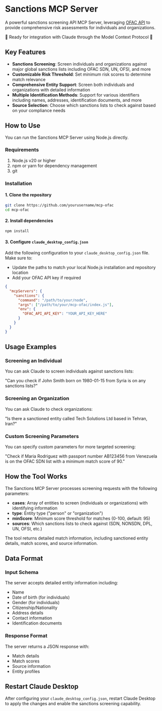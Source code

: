 # Sanctions MCP Server

A powerful sanctions screening API MCP Server, leveraging [OFAC API](https://www.ofac-api.com/) to provide comprehensive risk assessments for individuals and organizations.

🎉 Ready for integration with Claude through the Model Context Protocol 🎉

## Key Features
- **Sanctions Screening**: Screen individuals and organizations against major global sanctions lists including OFAC SDN, UN, OFSI, and more
- **Customizable Risk Threshold**: Set minimum risk scores to determine match relevance
- **Comprehensive Entity Support**: Screen both individuals and organizations with detailed information
- **Multiple Identification Methods**: Support for various identifiers including names, addresses, identification documents, and more
- **Source Selection**: Choose which sanctions lists to check against based on your compliance needs

## How to Use

You can run the Sanctions MCP Server using Node.js directly.

### Requirements
1. Node.js v20 or higher
2. npm or yarn for dependency management
3. git

### Installation

#### 1. Clone the repository
```sh
git clone https://github.com/yourusername/mcp-ofac
cd mcp-ofac
```

#### 2. Install dependencies
```sh
npm install
```

#### 3. Configure `claude_desktop_config.json`

Add the following configuration to your `claude_desktop_config.json` file. Make sure to:
- Update the paths to match your local Node.js installation and repository location
- Add your OFAC API key if required

```json
{
  "mcpServers": {
    "sanctions": {
      "command": "/path/to/your/node",
      "args": ["/path/to/your/mcp-ofac/index.js"],
      "env": {
        "OFAC_API_API_KEY": "YOUR_API_KEY_HERE"
      }
    }
  }
}
```

## Usage Examples

### Screening an Individual

You can ask Claude to screen individuals against sanctions lists:

"Can you check if John Smith born on 1980-01-15 from Syria is on any sanctions lists?"

### Screening an Organization

You can ask Claude to check organizations:

"Is there a sanctioned entity called Tech Solutions Ltd based in Tehran, Iran?"

### Custom Screening Parameters

You can specify custom parameters for more targeted screening:

"Check if Maria Rodriguez with passport number AB123456 from Venezuela is on the OFAC SDN list with a minimum match score of 90."

## How the Tool Works

The Sanctions MCP Server processes screening requests with the following parameters:

- **cases**: Array of entities to screen (individuals or organizations) with identifying information
- **type**: Entity type ("person" or "organization")
- **minScore**: Minimum score threshold for matches (0-100, default: 95)
- **sources**: Which sanctions lists to check against (SDN, NONSDN, DPL, UN, OFSI, etc.)

The tool returns detailed match information, including sanctioned entity details, match scores, and source information.

## Data Format

### Input Schema
The server accepts detailed entity information including:
- Name
- Date of birth (for individuals)
- Gender (for individuals)
- Citizenship/Nationality
- Address details
- Contact information
- Identification documents

### Response Format
The server returns a JSON response with:
- Match details
- Match scores
- Source information
- Entity profiles

## Restart Claude Desktop

After configuring your `claude_desktop_config.json`, restart Claude Desktop to apply the changes and enable the sanctions screening capability.